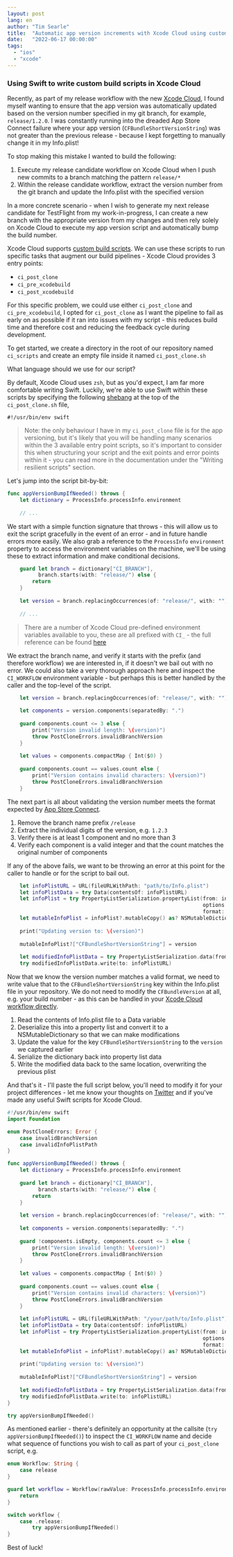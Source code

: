 ```yaml
---
layout: post
lang: en
author: "Tim Searle"
title:  "Automatic app version increments with Xcode Cloud using custom build scripts"
date:   "2022-06-17 00:00:00"
tags: 
  - "ios" 
  - "xcode"
---
```


### Using Swift to write custom build scripts in Xcode Cloud

Recently, as part of my release workflow with the new [Xcode Cloud](https://developer.apple.com/xcode-cloud/), I found myself wanting to ensure that the app version was automatically updated based on the version number specified in my git branch, for example, `release/1.2.0`. I was constantly running into the dreaded App Store Connect failure where your app version (`CFBundleShortVersionString`) was not greater than the previous release - because I kept forgetting to manually change it in my Info.plist!

To stop making this mistake I wanted to build the following:

1. Execute my release candidate workflow on Xcode Cloud when I push new commits to a branch matching the pattern `release/*`
2. Within the release candidate workflow, extract the version number from the git branch and update the Info.plist with the specified version

In a more concrete scenario - when I wish to generate my next release candidate for TestFlight from my work-in-progress, I can create a new branch with the appropriate version from my changes and then rely solely on Xcode Cloud to execute my app version script and automatically bump the build number.

Xcode Cloud supports [custom build scripts](https://developer.apple.com/documentation/xcode/writing-custom-build-scripts). We can use these scripts to run specific tasks that augment our build pipelines - Xcode Cloud provides 3 entry points:

* `ci_post_clone`
* `ci_pre_xcodebuild`
* `ci_post_xcodebuild`

For this specific problem, we could use either `ci_post_clone` and `ci_pre_xcodebuild`, I opted for `ci_post_clone` as I want the pipeline to fail as early on as possible if it ran into issues with my script - this reduces build time and therefore cost and reducing the feedback cycle during development.

To get started, we create a directory in the root of our repository named `ci_scripts` and create an empty file inside it named `ci_post_clone.sh`

What language should we use for our script?

By default, Xcode Cloud uses `zsh`, but as you'd expect, I am far more comfortable writing Swift. Luckily, we're able to use Swift within these scripts by specifying the following [shebang](https://en.wikipedia.org/wiki/Shebang_(Unix)) at the top of the `ci_post_clone.sh` file, 

```
#!/usr/bin/env swift
```

> Note: the only behaviour I have in my `ci_post_clone` file is for the app versioning, but it's likely that you will be handling many scenarios within the 3 available entry point scripts, so it's important to consider this when structuring your script and the exit points and error points within it - you can read more in the documentation under the "Writing resilient scripts" section. 

Let's jump into the script bit-by-bit:

```swift
func appVersionBumpIfNeeded() throws {
    let dictionary = ProcessInfo.processInfo.environment
    
    // ...
```

We start with a simple function signature that throws - this will allow us to exit the script gracefully in the event of an error - and in future handle errors more easily. We also grab a reference to the `ProcessInfo` `environment` property to access the environment variables on the machine, we'll be using these to extract information and make conditional decisions.

```swift
    guard let branch = dictionary["CI_BRANCH"],
          branch.starts(with: "release/") else {
        return
    }
    
    let version = branch.replacingOccurrences(of: "release/", with: "")
    
    // ...
```

> There are a number of Xcode Cloud pre-defined environment variables available to you, these are all prefixed with `CI_` - the full reference can be found [here](https://developer.apple.com/documentation/xcode/environment-variable-reference)

We extract the branch name, and verify it starts with the prefix (and therefore workflow) we are interested in, if it doesn't we bail out with no error. We could also take a very thorough approach here and inspect the `CI_WORKFLOW` environment variable - but perhaps this is better handled by the caller and the top-level of the script.

```swift
    let version = branch.replacingOccurrences(of: "release/", with: "").replacingOccurrences(of: "ci_testing/", with: "")
    
    let components = version.components(separatedBy: ".")
    
    guard components.count <= 3 else {
        print("Version invalid length: \(version)")
        throw PostCloneErrors.invalidBranchVersion
    }
    
    let values = components.compactMap { Int($0) }
    
    guard components.count == values.count else {
        print("Version contains invalid characters: \(version)")
        throw PostCloneErrors.invalidBranchVersion
    }
```

The next part is all about validating the version number meets the format expected by [App Store Connect](https://help.apple.com/xcode/mac/current/#/devc092854f5).

1. Remove the branch name prefix `/release`
2. Extract the individual digits of the version, e.g. `1.2.3`
3. Verify there is at least 1 component and no more than 3
4. Verify each component is a valid integer and that the count matches the original number of components

If any of the above fails, we want to be throwing an error at this point for the caller to handle or for the script to bail out.

```swift
    let infoPlistURL = URL(fileURLWithPath: "path/to/Info.plist")
    let infoPlistData = try Data(contentsOf: infoPlistURL)
    let infoPlist = try PropertyListSerialization.propertyList(from: infoPlistData,
                                                               options: .mutableContainersAndLeaves,
                                                               format: nil) as? NSDictionary
    let mutableInfoPlist = infoPlist?.mutableCopy() as? NSMutableDictionary
    
    print("Updating version to: \(version)")
    
    mutableInfoPlist?["CFBundleShortVersionString"] = version
    
    let modifiedInfoPlistData = try PropertyListSerialization.data(fromPropertyList: mutableInfoPlist as Any, format: .xml, options: 0)
    try modifiedInfoPlistData.write(to: infoPlistURL)
```

Now that we know the version number matches a valid format, we need to write value that to the `CFBundleShortVersionString` key within the Info.plist file in your repository. We do not need to modify the `CFBundleVersion` at all, e.g. your build number - as this can be handled in your [Xcode Cloud workflow directly](https://developer.apple.com/documentation/xcode/setting-the-next-build-number-for-xcode-cloud-builds).

1. Read the contents of Info.plist file to a Data variable
2. Deserialize this into a property list and convert it to a NSMutableDictionary so that we can make modifications
3. Update the value for the key `CFBundleShortVersionString` to the `version` we captured earlier
4. Serialize the dictionary back into property list data
5. Write the modified data back to the same location, overwriting the previous plist

And that's it - I'll paste the full script below, you'll need to modify it for your project differences - let me know your thoughts on [Twitter](https://twitter.com/timsearle_) and if you've made any useful Swift scripts for Xcode Cloud.

```swift
#!/usr/bin/env swift
import Foundation

enum PostCloneErrors: Error {
    case invalidBranchVersion
    case invalidInfoPlistPath
}

func appVersionBumpIfNeeded() throws {
    let dictionary = ProcessInfo.processInfo.environment
    
    guard let branch = dictionary["CI_BRANCH"],
          branch.starts(with: "release/") else {
        return
    }
    
    let version = branch.replacingOccurrences(of: "release/", with: "")
    
    let components = version.components(separatedBy: ".")
    
    guard !components.isEmpty, components.count <= 3 else {
        print("Version invalid length: \(version)")
        throw PostCloneErrors.invalidBranchVersion
    }
    
    let values = components.compactMap { Int($0) }
    
    guard components.count == values.count else {
        print("Version contains invalid characters: \(version)")
        throw PostCloneErrors.invalidBranchVersion
    }
    
    let infoPlistURL = URL(fileURLWithPath: "/your/path/to/Info.plist")
    let infoPlistData = try Data(contentsOf: infoPlistURL)
    let infoPlist = try PropertyListSerialization.propertyList(from: infoPlistData,
                                                               options: .mutableContainersAndLeaves,
                                                               format: nil) as? NSDictionary
    let mutableInfoPlist = infoPlist?.mutableCopy() as? NSMutableDictionary
    
    print("Updating version to: \(version)")
    
    mutableInfoPlist?["CFBundleShortVersionString"] = version
    
    let modifiedInfoPlistData = try PropertyListSerialization.data(fromPropertyList: mutableInfoPlist as Any, format: .xml, options: 0)
    try modifiedInfoPlistData.write(to: infoPlistURL)
}

try appVersionBumpIfNeeded()

```

As mentioned earlier - there's definitely an opportunity at the callsite (`try appVersionBumpIfNeeded()`) to inspect the `CI_WORKFLOW` name and decide what sequence of functions you wish to call as part of your `ci_post_clone` script, e.g.

```swift
enum Workflow: String {
	case release
}

guard let workflow = Workflow(rawValue: ProcessInfo.processInfo.environment["CI_WORKFLOW"] ?? "") else {
	return
}

switch workflow {
	case .release:
		try appVersionBumpIfNeeded()
}
```

Best of luck!
